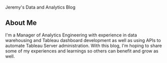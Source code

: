 Jeremy's Data and Analytics Blog

## About Me

I'm a Manager of Analytics Engineering with experience in data warehousing and Tableau dashboard development as well as using APIs to automate Tableau Server administration. With this blog, I'm hoping to share some of my experiences and learnings so others can benefit and grow as well.
